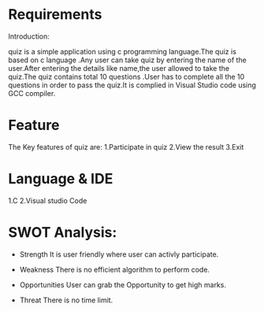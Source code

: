 
# Requirements


Introduction:

quiz is a simple application using c programming language.The quiz is based on c language .Any user can take quiz by entering the name of the user.After entering the details like name,the user allowed to take the quiz.The quiz contains total 10 questions .User has to complete all the 10 questions in order to pass the quiz.It is complied in Visual Studio code using GCC compiler.


# Feature
The Key features of quiz are: 1.Participate in quiz 2.View the result 3.Exit

# Language & IDE
1.C
2.Visual studio Code


# SWOT Analysis:

- Strength
It is user friendly where user can activly participate.

- Weakness
There is no efficient algorithm to perform code.

- Opportunities
User can grab the Opportunity to get high marks.

- Threat
There is no time limit.






